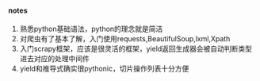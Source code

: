 #### notes

1. 熟悉python基础语法，python的理念就是简洁
2. 对爬虫有了基本了解，入门使用requests,BeautifulSoup,lxml,Xpath
3. 入门scrapy框架，应该是很灵活的框架，yield返回生成器会被自动判断类型进去对应的处理中间件
4. yield和推导式确实很pythonic，切片操作列表十分方便